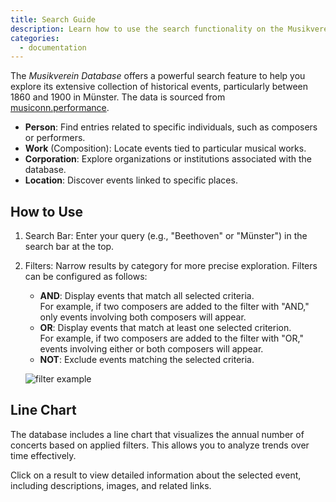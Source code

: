 ```yaml
---
title: Search Guide
description: Learn how to use the search functionality on the Musikverein Database.
categories:
  - documentation
---
```


The _Musikverein Database_ offers a powerful search feature to help you explore its extensive collection of historical events, particularly between 1860 and 1900 in Münster. The data is sourced from [musiconn.performance](https://performance.musiconn.de/).

- **Person**: Find entries related to specific individuals, such as composers or performers.
- **Work** (Composition): Locate events tied to particular musical works.
- **Corporation**: Explore organizations or institutions associated with the database.
- **Location**: Discover events linked to specific places.

## How to Use

1. Search Bar: Enter your query (e.g., "Beethoven" or "Münster") in the search bar at the top.
2. Filters: Narrow results by category for more precise exploration. Filters can be configured as follows:
   - **AND**: Display events that match all selected criteria.<br/> For example, if two composers are added to the filter with "AND," only events involving both composers will appear.
   - **OR**: Display events that match at least one selected criterion.<br/> For example, if two composers are added to the filter with "OR," events involving either or both composers will appear.
   - **NOT**: Exclude events matching the selected criteria.
     <br/>

   ![filter example](/database/search_guide/filter-example.gif)

## Line Chart

The database includes a line chart that visualizes the annual number of concerts based on applied filters. This allows you to analyze trends over time effectively.

Click on a result to view detailed information about the selected event, including descriptions, images, and related links.
